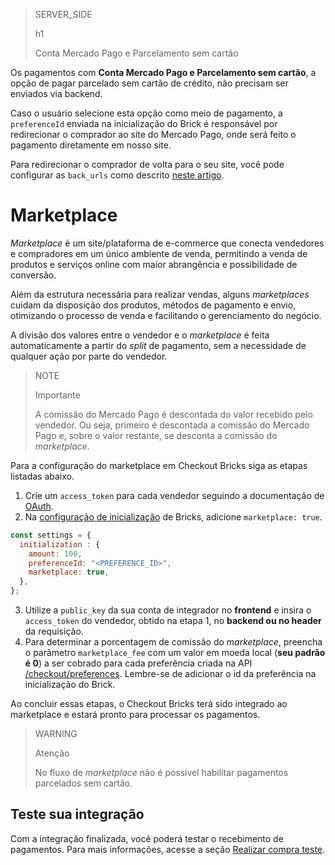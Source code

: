 > SERVER_SIDE
>
> h1
>
> Conta Mercado Pago e Parcelamento sem cartão

Os pagamentos com **Conta Mercado Pago e Parcelamento sem cartão**, a opção de pagar parcelado sem cartão de crédito, não precisam ser enviados via backend. 

Caso o usuário selecione esta opção como meio de pagamento, a `preferenceId` enviada na inicialização do Brick é responsável por redirecionar o comprador ao site do Mercado Pago, onde será feito o pagamento diretamente em nosso site. 

Para redirecionar o comprador de volta para o seu site, você pode configurar as `back_urls` como descrito [neste artigo](/developers/pt/docs/checkout-bricks/payment-brick/advanced-features/preferences#bookmark_redirecione_o_comprador_para_o_seu_site).

# Marketplace

_Marketplace_ é um site/plataforma de e-commerce que conecta vendedores e compradores em um único ambiente de venda, permitindo a venda de produtos e serviços online com maior abrangência e possibilidade de conversão.

Além da estrutura necessária para realizar vendas, alguns _marketplaces_ cuidam da disposição dos produtos, métodos de pagamento e envio, otimizando o processo de venda e facilitando o gerenciamento do negócio.

A divisão dos valores entre o vendedor e o _marketplace_ é feita automaticamente a partir do _split_ de pagamento, sem a necessidade de qualquer ação por parte do vendedor.

> NOTE
>
> Importante
>
> A comissão do Mercado Pago é descontada do valor recebido pelo vendedor. Ou seja, primeiro é descontada a comissão do Mercado Pago e, sobre o valor restante, se desconta a comissão do _marketplace_.

Para a configuração do marketplace em Checkout Bricks siga as etapas listadas abaixo.

1. Crie um `access_token` para cada vendedor seguindo a documentação de [OAuth](/developers/pt/docs/checkout-bricks/additional-content/security/oauth/creation).
2. Na [configuração de inicialização](/developers/pt/docs/checkout-bricks/common-initialization) de Bricks, adicione `marketplace: true`.

```javascript
const settings = {
  initialization : {
    amount: 100,
    preferenceId: "<PREFERENCE_ID>",
    marketplace: true,
  },
};
```

3. Utilize a `public_key` da sua conta de integrador no **frontend** e insira o `access_token` do vendedor, obtido na etapa 1, no **backend ou no header** da requisição.
4. Para determinar a porcentagem de comissão do _marketplace_, preencha o parâmetro `marketplace_fee` com um valor em moeda local (**seu padrão é 0**) a ser cobrado para cada preferência criada na API [/checkout/preferences](/developers/pt/reference/preferences/_checkout_preferences/post). Lembre-se de adicionar o id da preferência na inicialização do Brick.

Ao concluir essas etapas, o Checkout Bricks terá sido integrado ao marketplace e estará pronto para processar os pagamentos.

> WARNING
>
> Atenção
>
> No fluxo de _marketplace_ não é possível habilitar pagamentos parcelados sem cartão.

## Teste sua integração

Com a integração finalizada, você poderá testar o recebimento de pagamentos. Para mais informações, acesse a seção [Realizar compra teste](/developers/pt/docs/checkout-bricks/integration-test/test-payment-flow).
